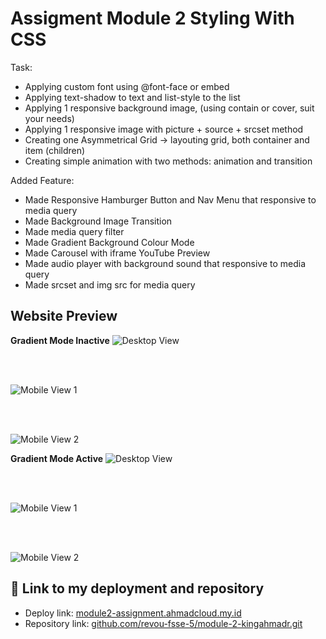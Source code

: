 # Assigment Module 2 Styling With CSS

Task:
- Applying custom font using @font-face or embed
- Applying text-shadow to text and list-style to the list
- Applying 1 responsive background image, (using contain or cover, suit your needs)
- Applying 1 responsive image with picture + source + srcset method
- Creating one Asymmetrical Grid → layouting grid, both container and item (children)
- Creating simple animation with two methods: animation and transition

Added Feature:
- Made Responsive Hamburger Button and Nav Menu that responsive to media query
- Made Background Image Transition
- Made media query filter
- Made Gradient Background Colour Mode
- Made Carousel with iframe YouTube Preview
- Made audio player with background sound that responsive to media query
- Made srcset and img src for media query

## Website Preview

**Gradient Mode Inactive**
![Desktop View](/README-assets/2024-07-01_20-30.png "Desktop View")

<br>
<br>

![Mobile View 1](/README-assets/2024-07-01_20-32.png "Mobile View 1")

<br>
<br>

![Mobile View 2](/README-assets/2024-07-01_20-33.png "Mobile View 2")
<br>

**Gradient Mode Active**
![Desktop View](/README-assets/2024-07-01_20-31.png "Desktop View")

<br>
<br>

![Mobile View 1](/README-assets/2024-07-01_20-34_1.png "Mobile View 1")

<br>
<br>

![Mobile View 2](/README-assets/2024-07-01_20-34.png "Mobile View 2")


## 📔 Link to my deployment and repository
* Deploy link: [module2-assignment.ahmadcloud.my.id](https://module2-assignment.ahmadcloud.my.id/) 
* Repository link: [github.com/revou-fsse-5/module-2-kingahmadr.git](https://github.com/revou-fsse-5/module-2-kingahmadr.git)
<br>
<br>
<br>

<div align="center">


